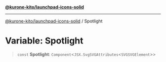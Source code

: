 [**@kurone-kito/launchpad-icons-solid**](../README.md)

***

[@kurone-kito/launchpad-icons-solid](../globals.md) / Spotlight

# Variable: Spotlight

> `const` **Spotlight**: `Component`\<`JSX.SvgSVGAttributes`\<`SVGSVGElement`\>\>
